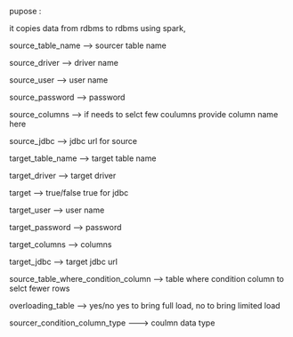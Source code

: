 
pupose :

it copies data from rdbms to rdbms using spark,

source_table_name -->  sourcer table name

source_driver --> driver name

source_user --> user name

source_password --> password

source_columns --> if needs to selct few coulumns provide column name here

source_jdbc --> jdbc url for source

target_table_name --> target table name 

target_driver --> target driver 

target --> true/false true for jdbc

target_user --> user name

target_password --> password

target_columns  --> columns

target_jdbc --> target jdbc url

source_table_where_condition_column --> table where condition column to selct fewer rows

overloading_table --> yes/no yes to bring full load, no to bring limited load

sourcer_condition_column_type ---> coulmn data type


